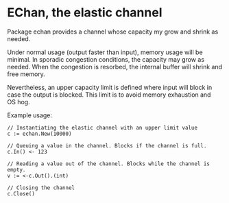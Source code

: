 # EChan, the elastic channel

Package echan provides a channel whose capacity my grow and shrink as needed.

Under normal usage (output faster than input), memory usage will be minimal.
In sporadic congestion conditions, the capacity may grow as needed. When the
congestion is resorbed, the internal buffer will shrink and free memory.

Nevertheless, an upper capacity limit is defined where input will block in
case the output is blocked. This limit is to avoid memory exhaustion and
OS hog.

Example usage:

    // Instantiating the elastic channel with an upper limit value
    c := echan.New(10000)

    // Queuing a value in the channel. Blocks if the channel is full.
    c.In() <- 123

    // Reading a value out of the channel. Blocks while the channel is empty.
    v := <-c.Out().(int) 

    // Closing the channel
    c.Close()





